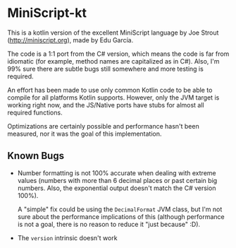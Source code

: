 # MiniScript-kt

This is a kotlin version of the excellent MiniScript language by Joe Strout (http://miniscript.org), made by Edu García.

The code is a 1:1 port from the C# version, which means the code is far from idiomatic (for example, method names are capitalized as in C#). Also, I'm 99% sure there are subtle bugs still somewhere and more testing is required.

An effort has been made to use only common Kotlin code to be able to compile for all platforms Kotlin supports. However, only the JVM target is working right now, and the JS/Native ports have stubs for almost all required functions.

Optimizations are certainly possible and performance hasn't been measured, nor it was the goal of this implementation.

## Known Bugs
* Number formatting is not 100% accurate when dealing with extreme values (numbers with more than 6 decimal places or past certain big numbers. Also, the exponential output doesn't match the C# version 100%).

  A "simple" fix could be using the `DecimalFormat` JVM class, but I'm not sure about the performance implications of this (although performance is not a goal, there is no reason to reduce it "just because" :D).

* The `version` intrinsic doesn't work